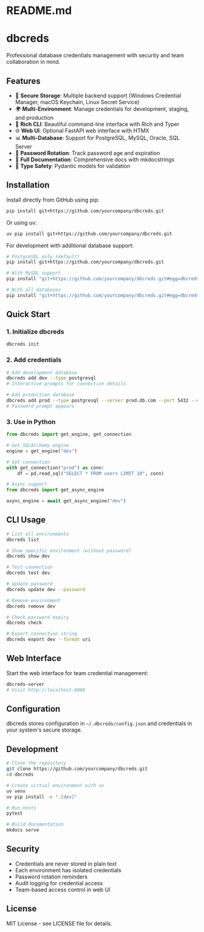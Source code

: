 # README.md
# dbcreds

Professional database credentials management with security and team collaboration in mind.

## Features

- 🔐 **Secure Storage**: Multiple backend support (Windows Credential Manager, macOS Keychain, Linux Secret Service)
- 🌍 **Multi-Environment**: Manage credentials for development, staging, and production
- 🚀 **Rich CLI**: Beautiful command-line interface with Rich and Typer
- 🌐 **Web UI**: Optional FastAPI web interface with HTMX
- 📊 **Multi-Database**: Support for PostgreSQL, MySQL, Oracle, SQL Server
- 🔄 **Password Rotation**: Track password age and expiration
- 📝 **Full Documentation**: Comprehensive docs with mkdocstrings
- 🎯 **Type Safety**: Pydantic models for validation

## Installation

Install directly from GitHub using pip:

```bash
pip install git+https://github.com/yourcompany/dbcreds.git
```

Or using uv:

```bash
uv pip install git+https://github.com/yourcompany/dbcreds.git
```

For development with additional database support:

```bash
# PostgreSQL only (default)
pip install git+https://github.com/yourcompany/dbcreds.git

# With MySQL support
pip install "git+https://github.com/yourcompany/dbcreds.git#egg=dbcreds[mysql]"

# With all databases
pip install "git+https://github.com/yourcompany/dbcreds.git#egg=dbcreds[mysql,oracle,mssql]"
```

## Quick Start

### 1. Initialize dbcreds

```bash
dbcreds init
```

### 2. Add credentials

```bash
# Add development database
dbcreds add dev --type postgresql
# Interactive prompts for connection details

# Add production database
dbcreds add prod --type postgresql --server prod.db.com --port 5432 --database myapp
# Password prompt appears
```

### 3. Use in Python

```python
from dbcreds import get_engine, get_connection

# Get SQLAlchemy engine
engine = get_engine("dev")

# Get connection
with get_connection("prod") as conn:
    df = pd.read_sql("SELECT * FROM users LIMIT 10", conn)

# Async support
from dbcreds import get_async_engine

async_engine = await get_async_engine("dev")
```

## CLI Usage

```bash
# List all environments
dbcreds list

# Show specific environment (without password)
dbcreds show dev

# Test connection
dbcreds test dev

# Update password
dbcreds update dev --password

# Remove environment
dbcreds remove dev

# Check password expiry
dbcreds check

# Export connection string
dbcreds export dev --format uri
```

## Web Interface

Start the web interface for team credential management:

```bash
dbcreds-server
# Visit http://localhost:8000
```

## Configuration

dbcreds stores configuration in `~/.dbcreds/config.json` and credentials in your system's secure storage.

## Development

```bash
# Clone the repository
git clone https://github.com/yourcompany/dbcreds.git
cd dbcreds

# Create virtual environment with uv
uv venv
uv pip install -e ".[dev]"

# Run tests
pytest

# Build documentation
mkdocs serve
```

## Security

- Credentials are never stored in plain text
- Each environment has isolated credentials
- Password rotation reminders
- Audit logging for credential access
- Team-based access control in web UI

## License

MIT License - see LICENSE file for details.
